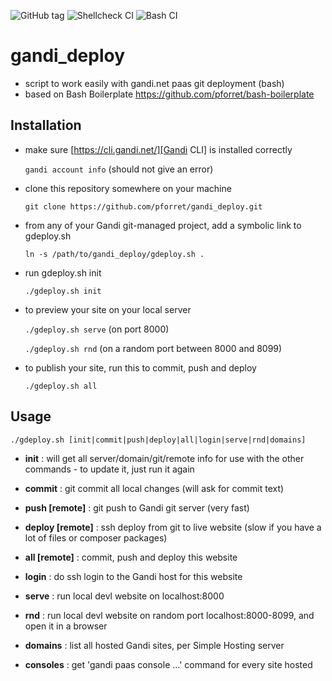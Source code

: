 ![GitHub tag](https://img.shields.io/github/v/tag/pforret/gandi_deploy)
![Shellcheck CI](https://github.com/pforret/gandi_deploy/workflows/Shellcheck%20CI/badge.svg)
![Bash CI](https://github.com/pforret/gandi_deploy/workflows/Bash%20CI/badge.svg)

# gandi_deploy

* script to work easily with gandi.net paas git deployment (bash)
* based on Bash Boilerplate https://github.com/pforret/bash-boilerplate

## Installation

* make sure [https://cli.gandi.net/][Gandi CLI] is installed correctly

	`gandi account info` (should not give an error)

* clone this repository somewhere on your machine

	`git clone https://github.com/pforret/gandi_deploy.git`

* from any of your Gandi git-managed project, add a symbolic link to gdeploy.sh

	`ln -s /path/to/gandi_deploy/gdeploy.sh .`

* run gdeploy.sh init

	`./gdeploy.sh init`

* to preview your site on your local server

	`./gdeploy.sh serve` (on port 8000)
	
	`./gdeploy.sh rnd` (on a random port between 8000 and 8099)

* to publish your site, run this to commit, push and deploy

	`./gdeploy.sh all`

## Usage 


    ./gdeploy.sh [init|commit|push|deploy|all|login|serve|rnd|domains]

* **init** : will get all server/domain/git/remote info for use with the other commands - to update it, just run it again


* **commit** : git commit all local changes (will ask for commit text)

* **push [remote]** : git push to Gandi git server (very fast)

* **deploy [remote]** : ssh deploy from git to live website (slow if you have a lot of files or composer packages)

* **all [remote]** : commit, push and deploy this website


* **login** : do ssh login to the Gandi host for this website

* **serve** : run local devl website on localhost:8000

* **rnd** : run local devl website on random port localhost:8000-8099, and open it in a browser 


* **domains** : list all hosted Gandi sites, per Simple Hosting server

* **consoles** : get 'gandi paas console ...' command for every site hosted


[Gandi CLI]: https://cli.gandi.net/
